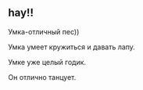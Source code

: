 ## hay!!

Умка-отличный пес))

Умка умеет кружиться и давать лапу.

Умке уже целый годик.

Он отлично танцует.